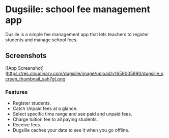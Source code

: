 
# Dugsiile: school fee management app

Dusiile is a simple fee management app that lets teachers to register students and manage school fees.

## Screenshots

![App Screenshot](https://res.cloudinary.com/dugsiile/image/upload/v1659005890/dugsiile_screen_thumbnail_sah7gt.png

### Features
* Register students.
* Catch Unpaid fees at a glance.
* Select specific time range and see paid and unpaid fees.
* Charge tuition fee to all paying students.
* Receive fees.
* Dugsiile caches your date to see it when you go offline.
